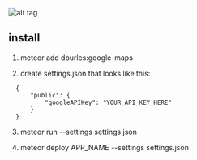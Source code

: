 ![alt tag](https://raw.github.com/NUDelta/dot2dot/master/img.png)

install
-------

1. meteor add dburles:google-maps
 
2. create settings.json that looks like this:

```
  {
      "public": {
          "googleAPIKey": "YOUR_API_KEY_HERE"
      }
  }
```

3. meteor run --settings settings.json 

4. meteor deploy APP_NAME --settings settings.json 


